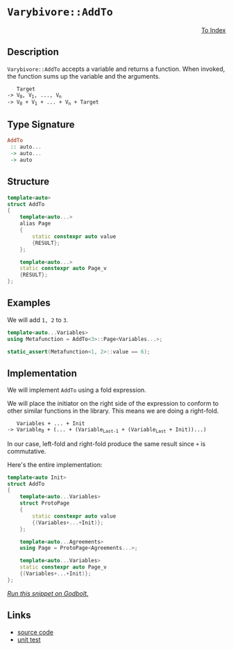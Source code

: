 <!-- Copyright 2024 Feng Mofan
SPDX-License-Identifier: Apache-2.0 -->

# `Varybivore::AddTo`

<p style='text-align: right;'><a href="../../../facilities/metafunctions.md#varybivore-add-to">To Index</a></p>

## Description

`Varybivore::AddTo` accepts a variable and returns a function. When invoked, the function sums up the variable and the arguments.

<pre><code>   Target
-> V<sub>0</sub>, V<sub>1</sub>, ..., V<sub>n</sub>
-> V<sub>0</sub> + V<sub>1</sub> + ... + V<sub>n</sub> + Target</code></pre>

## Type Signature

```Haskell
AddTo
 :: auto...
 -> auto...
 -> auto
```

## Structure

```C++
template<auto>
struct AddTo
{
    template<auto...>
    alias Page
    {
        static constexpr auto value
        {RESULT};
    };

    template<auto...>
    static constexpr auto Page_v
    {RESULT};
};
```

## Examples

We will add `1, 2` to `3`.

```C++
template<auto...Variables>
using Metafunction = AddTo<3>::Page<Variables...>;

static_assert(Metafunction<1, 2>::value == 6);
```

## Implementation

We will implement `AddTo` using a fold expression.

We will place the initiator on the right side of the expression to conform to other similar functions in the library.
This means we are doing a right-fold.

<pre><code>   Variables + ... + Init
-> Variable<sub>0</sub> + (... + (Variable<sub>Last-1</sub> + (Variable<sub>Last</sub> + Init))...)
</code></pre>

In our case, left-fold and right-fold produce the same result since `+` is commutative.

Here's the entire implementation:

```C++
template<auto Init>
struct AddTo
{
    template<auto...Variables>
    struct ProtoPage
    { 
        static constexpr auto value 
        {(Variables+...+Init)}; 
    };

    template<auto...Agreements>
    using Page = ProtoPage<Agreements...>;

    template<auto...Variables>
    static constexpr auto Page_v 
    {(Variables+...+Init)}; 
};
```

[*Run this snippet on Godbolt.*](https://godbolt.org/#z:OYLghAFBqd5QCxAYwPYBMCmBRdBLAF1QCcAaPECAMzwBtMA7AQwFtMQByARg9KtQYEAysib0QXACx8BBAKoBnTAAUAHpwAMvAFYTStJg1DIApACYAQuYukl9ZATwDKjdAGFUtAK4sGe1wAyeAyYAHI%2BAEaYxBIAHKQADqgKhE4MHt6%2BekkpjgJBIeEsUTFc8XaYDmlCBEzEBBk%2Bfly2mPZ5DDV1BAVhkdFxtrX1jVktCsM9wX3FA2UAlLaoXsTI7BwEmCwJBpsmAMxuTF5EANQAkgyEB9gmGgCCE8ReDqf36OgAKqh39yYA7FYHqcQadNttdpgDkcTqgAHQIgBqdTwTAi9AUN1%2BoNOTxeBFOymIqCIyiYwChwNBAIsp2xONBEyYjmQpzQDAmmFUCWIp2OZwAbmIvJg6VSGXTARBkcRUejMJjLAi4dZLoR5gCACIHWn0kFanW/PVgrY7ZlQw78%2BEI%2B7AYiYLaMAiY/a3cWnLwpIyE8mig6awnE0m%2B6G2%2B2OwQKZVY/ZAv7u8FmvaW2HKmVyjFY91MllsgSc7m8q0%2BikAfQFYvuOJp0pRaMzSoRqquBA1/21scrBtjRoeAHoAFRD4cjvu/QdDz7YISfYdj/sjxcD%2Bfx%2B6JyHQq1puvyl1u%2B6e4LAU4AWUwtSoXgYVQEdP2AfeXx%2Bh32NxAIDJFOh6frCujrsNB5fhzPBkFLJgFCUeoIDPC8rxvBhoRaU4zDfEAhW8P1739U4ADYNVjDhFloTgAFZeD8DgtFIVBODcaxrFxZZVj9Mx9h4UgCE0IjFgAaxAUizDhf4zEkWJYlIjQAE5BI0XDYn2fROEkXgWAkDQNFISjqNojheAUEBNK4qiiNIOBYBgRAQGWAgEhOchKDQbY6GiUJWHWVRYlwgBaXDJFOYBkFZKQ4TMXhMHwIhZXQPR%2BEEEQxHYKQZEERQVHUEzSF0FoAHdiCYBJOB4YiyIo7iaM4AB5E47IJVAqFOTyfL8gKgtOEKzFOCAPGc%2BheXMdj5l4YytEWCAkCchIXLICgIEm6aQGAKQzD4OhNmIAyIAicqImCOoAE8it4XbmGIfbKoibRKmMjinLYQRKoYWhDsyrAIi8YAjloWgDO4XgsBYQxgHEV68HtKoBQVcquUqE51g44JNhIzLaDwCJ8rOjwsHKghZTUv7SEh4gImSTBNS2IHUaMbjFioAxgAURE8EwHLKoSRgjpS4RRHEZK4vkJQ1HK7L9CBlAGMsfQ0YMyBFlQBIOl%2B7yJnQf1TEsawzB0onoqh2XWnaNIXAYdxPCafwTd6IoSmyZJUgEUZmkSO2Oit/pSgN67qkmR29AqBCunqN3Zg9pkRjNsYhm6YOba4RYFGYtYJBKjhyK08rdMarzfP8wLgskUKutwQgSDpNi4%2BGmnFgQTAmCwGIID4kBJH2OEpP2f5JA0SRRNwjTSNwqSlI4FTSDU9i4Vwrh5Kk2Jp9IyQuFI9vcPTzLdP0wzOJpszLPG6yavs2b5r6ty2E4OoWAFf5vKYNkDG9LgpLhLg4WoiKS%2Bi2LZAS3npH5tKQtMq6BWnlAqR0U5p20rwXS1VbInFOPVPkxAr43zvsgB%2Bx4n4vzfl1HqU0%2Bpl32GYIa28TJjQmqgXq0QHJzSoQQgYl9r7eQwUDJ%2BXBNI0FoOtTa21MonQOpzARZ0LpXQcJzO6TpHrPXKm9D6X0fqcwBpTdY1F8Dg0cJDX679VCw02JzRGbRyqo3RgdLGqjhp405kTEmShyaAyMFTUA5C%2BD00ZszVm7NKIcX5r/JK/9ZCAIytREBotqbqysJLExMtG40QVmkJWKs1YSwsFrGBOs8BYBifHNoXtnAQFcL7FogRpjWzmM7XIaQikVPtgwGO5T/YdEDg0COTtGne2jqU92fsfatJ6Z0wo3S45LBWEnYZyMoEZ04Mg1Bt975A3as/V%2BGgi6RVLgNCuZDRrV1rvXSgKdR7j2ft3f4y9/j/H2D3SQfkWjQIqnpWwW8RqmXMlZGytVaEn1cu5C%2BKCWosAUAKVkApsGQgmOFNZX8Wi%2BJ5v4rmQThYgEUmAwqf1IFlXXlVQ%2BdUGqX3%2BYC4FoLzQTDwfQ6aRD9ikOeRQlAZK%2BqfLpQMIFCQEjlifqWMFBBwJ/P/mtaIvCdp7TOkIoV51LrXQkVQ%2B6BBpEvTUZgd6n0xCKIJsoxxFjSDqK9lo6GujkBwwMYIIxKM0YY32uYnGViCY2NJvYymR4d503JO4lmbMOYExhYlCQATUqC2CToJFYTjApKlhEbJcTFacD7CrcWGtLBpJohkrJ8AcmG3yYUvpxTLZdJDrbSpDtM01Ndjm2OnsA69MyG03J5aBkzFLWHFplb%2BlBxLXMeOickrorXjpaZeL/IAqBacEFz9OWrM/kQzZ1Kdl1wGLE5GhyQBmGfvsfYpFJKLw0iu/48lu0wM4JvIyVdSD8UkP8UKpyuBSCkic9uXB/jD32BintDyp3DzCru%2B5ldyGLCJikZwkggA%3D%3D%3D)

## Links

- [source code](../../../../conceptrodon/varybivore/add_to.hpp)
- [unit test](../../../../tests/unit/metafunctions/varybivore/add_to.test.hpp)
